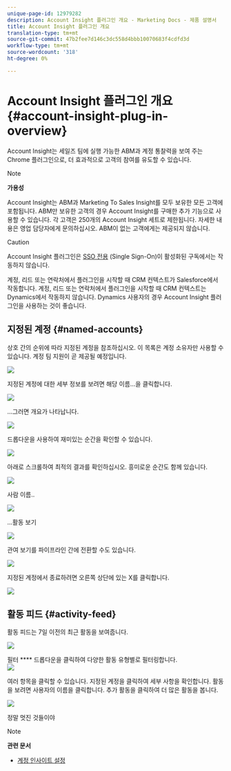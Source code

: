 ```yaml
---
unique-page-id: 12979282
description: Account Insight 플러그인 개요 - Marketing Docs - 제품 설명서
title: Account Insight 플러그인 개요
translation-type: tm+mt
source-git-commit: 47b2fee7d146c3dc558d4bbb10070683f4cdfd3d
workflow-type: tm+mt
source-wordcount: '318'
ht-degree: 0%

---
```



# Account Insight 플러그인 개요 {#account-insight-plug-in-overview}

Account Insight는 세일즈 팀에 실행 가능한 ABM과 계정 통찰력을 보여 주는 Chrome 플러그인으로, 더 효과적으로 고객의 참여를 유도할 수 있습니다.

>[!NOTE]
>
>**가용성**
>
>Account Insight는 ABM과 Marketing To Sales Insight를 모두 보유한 모든 고객에 포함됩니다. ABM만 보유한 고객의 경우 Account Insight를 구매한 추가 기능으로 사용할 수 있습니다. 각 고객은 250개의 Account Insight 세트로 제한됩니다. 자세한 내용은 영업 담당자에게 문의하십시오. ABM이 없는 고객에게는 제공되지 않습니다.

>[!CAUTION]
>
>Account Insight 플러그인은 [SSO 전용](http://docs.marketo.com/display/DOCS/Restrict+User+Login+to+SSO+Only) (Single Sign-On)이 활성화된 구독에서는 작동하지 않습니다.
>
>계정, 리드 또는 연락처에서 플러그인을 시작할 때 CRM 컨텍스트가 Salesforce에서 작동합니다. 계정, 리드 또는 연락처에서 플러그인을 시작할 때 CRM 컨텍스트는 Dynamics에서 작동하지 않습니다. Dynamics 사용자의 경우 Account Insight 플러그인을 사용하는 것이 좋습니다.

## 지정된 계정 {#named-accounts}

상호 간의 순위에 따라 지정된 계정을 참조하십시오. 이 목록은 계정 소유자만 사용할 수 있습니다. 계정 팀 지원이 곧 제공될 예정입니다.

![](assets/na1.png)

지정된 계정에 대한 세부 정보를 보려면 해당 이름...을 클릭합니다.

![](assets/na3.png)

...그러면 개요가 나타납니다.

![](assets/na4.png)

드롭다운을 사용하여 재미있는 순간을 확인할 수 있습니다.

![](assets/na5.png)

아래로 스크롤하여 최적의 결과를 확인하십시오. 흥미로운 순간도 함께 있습니다.

![](assets/na6.png)

사람 이름..

![](assets/na7.png)

...활동 보기

![](assets/na8.png)

관여 보기를 파이프라인 간에 전환할 수도 있습니다.

![](assets/na9.png)

지정된 계정에서 종료하려면 오른쪽 상단에 있는 X를 클릭합니다.

![](assets/na10.png)

## 활동 피드 {#activity-feed}

활동 피드는 7일 이전의 최근 활동을 보여줍니다.

![](assets/af1.png)

필터 **** 드롭다운을 클릭하여 다양한 활동 유형별로 필터링합니다.\
![](assets/af2.png)

여러 항목을 클릭할 수 있습니다. 지정된 계정을 클릭하여 세부 사항을 확인합니다. 활동을 보려면 사용자의 이름을 클릭합니다. 추가 활동을 클릭하여 더 많은 활동을 봅니다.

![](assets/af3.png)

정말 멋진 것들이야

>[!NOTE]
>
>**관련 문서**
>
>* [계정 인사이트 설정](set-up-account-insight.md)

>



